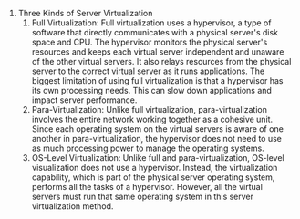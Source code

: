 1. Three Kinds of Server Virtualization
    1. Full Virtualization: Full virtualization uses a hypervisor, a type of software that directly communicates with a physical server's disk space and CPU. The hypervisor monitors the physical server's resources and keeps each virtual server independent and unaware of the other virtual servers. It also relays resources from the physical server to the correct virtual server as it runs applications. The biggest limitation of using full virtualization is that a hypervisor has its own processing needs. This can slow down applications and impact server performance.
    2. Para-Virtualization: Unlike full virtualization, para-virtualization involves the entire network working together as a cohesive unit. Since each operating system on the virtual servers is aware of one another in para-virtualization, the hypervisor does not need to use as much processing power to manage the operating systems.
    3. OS-Level Virtualization: Unlike full and para-virtualization, OS-level visualization does not use a hypervisor. Instead, the virtualization capability, which is part of the physical server operating system, performs all the tasks of a hypervisor. However, all the virtual servers must run that same operating system in this server virtualization method.